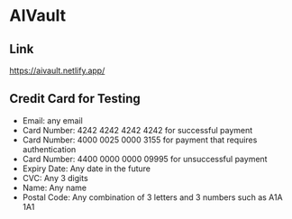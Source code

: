 # AIVault

## Link

https://aivault.netlify.app/

## Credit Card for Testing

- Email: any email
- Card Number: 4242 4242 4242 4242 for successful payment
- Card Number: 4000 0025 0000 3155 for payment that requires authentication
- Card Number: 4400 0000 0000 09995 for unsuccessful payment
- Expiry Date: Any date in the future
- CVC: Any 3 digits
- Name: Any name
- Postal Code: Any combination of 3 letters and 3 numbers such as A1A 1A1
